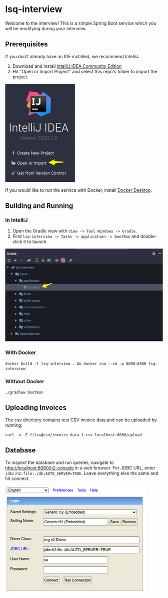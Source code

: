# lsq-interview

Welcome to the interview! This is a simple Spring Boot service which you will be modifying during your interview.

## Prerequisites

If you don't already have an IDE installed, we recommend IntelliJ.

1. Download and install [IntelliJ IDEA Community Edition](https://www.jetbrains.com/idea/download/)
2. Hit "Open or Import Project" and select this repo's folder to import the project.

![IntelliJ Dialog](./images/intellij-import-project.png)

If you would like to run the service with Docker, install
[Docker Desktop](https://www.docker.com/products/docker-desktop).

## Building and Running

### In IntelliJ

1. Open the Gradle view with `View -> Tool Windows -> Gradle`.
2. Find `lsq-interview -> Tasks -> application -> bootRun` and double-click it to launch.

![Intellij Gradle View](./images/intellij-gradle.png)

### With Docker

```shell script
docker build -t lsq-interview . && docker run --rm -p 8080:8080 lsq-interview
```

### Without Docker

```shell script
./gradlew bootRun
```

## Uploading Invoices

The [csv](csv) directory contains test CSV invoice data and can be uploaded by running:

```shell script
curl -v -F file=@csv/invoice_data_1.csv localhost:8080/upload
```

## Database

To inspect the database and run queries, navigate to [http://localhost:8080/h2-console](http://localhost:8080/h2-console)
in a web browser. For JDBC URL, enter `jdbc:h2:file:./db;AUTO_SERVER=TRUE`. Leave everything else the same and hit connect.

![H2 Console](./images/h2-console.png)
